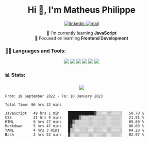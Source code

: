 
<h1 align="center">Hi 👋, I'm Matheus Philippe</h1>
<p align="center">
  <a href="https://www.linkedin.com/in/matheusphilippe-" target="_blank" rel="noopener noreferrer">
    <img alt="linkedin" src="https://img.shields.io/static/v1?label=&message=Linkedin&color=blue&logo=linkedin&style=for-the-badge" /> </a>
 
  <a href="mailto:matheus.philippe2002@gmail.com">
    <img alt="mail" src="https://img.shields.io/badge/Gmail-D14836?style=for-the-badge&logo=gmail&logoColor=white" /> </a>
 <div align='center'>
  🌱 I’m currently learning <strong>JavaScript</strong><br>
  📖 Focused on learning <strong>Frontend Development</strong>
</div>

   
</p>



<h3 align="left">🧑‍💻 Languages and Tools:</h3>

<p align="center">
  <img src="https://img.shields.io/badge/HTML5-E34F26?style=for-the-badge&logo=html5&logoColor=white" />
  <img src="https://img.shields.io/badge/CSS3-1572B6?style=for-the-badge&logo=css3&logoColor=white" />
  <img src="https://img.shields.io/badge/JavaScript-323330?style=for-the-badge&logo=javascript&logoColor=F7DF1E" /> 
  <img src="https://img.shields.io/badge/Git-F05032?style=for-the-badge&logo=git&logoColor=white" />
  <img src="https://img.shields.io/badge/Linux-FCC624?style=for-the-badge&logo=linux&logoColor=black" />
  <img src="https://img.shields.io/badge/VSCode-0078D4?style=for-the-badge&logo=visual%20studio%20code&logoColor=white" />
  
</p>

<h3 align="left"> 📊 Stats: </h3>

<p align="center">
  <img src="https://github-readme-stats.vercel.app/api/top-langs?username=mph7&show_icons=true&theme=tokyonight&hide_border=true&locale=en&langs_count=6&layout=compact" /> 



<!--START_SECTION:waka-->

```text
From: 28 September 2022 - To: 10 January 2023

Total Time: 96 hrs 32 mins

JavaScript   49 hrs 1 min    ████████████▓░░░░░░░░░░░░   50.78 %
CSS          21 hrs 9 mins   █████▒░░░░░░░░░░░░░░░░░░░   21.91 %
HTML         9 hrs 27 mins   ██▒░░░░░░░░░░░░░░░░░░░░░░   09.80 %
Markdown     5 hrs 47 mins   █▓░░░░░░░░░░░░░░░░░░░░░░░   06.00 %
YAML         4 hrs 3 mins    █░░░░░░░░░░░░░░░░░░░░░░░░   04.20 %
Bash         2 hrs 52 mins   ▓░░░░░░░░░░░░░░░░░░░░░░░░   02.97 %
```

<!--END_SECTION:waka-->
</p>

